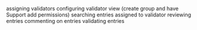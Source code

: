 assigning validators
configuring validator view (create group and have Support add permissions)
searching entries assigned to validator
reviewing entries
commenting on entries
validating entries